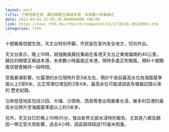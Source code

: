 ```yaml
---
layout: post
title: 十號信號生效　蘇拉眼壁正橫過本港　未來數小時最接近
date: 2023-09-01 22:05:30.000000000 +08:00
link: https://news.rthk.hk/rthk/ch/component/k2/1716316-20230901.htm
categories: rthk
---
```


十號颶風信號生效。天文台特別呼籲，市民留在室內安全地方，切勿外出。

天文台表示，晚上10時，超強颱風蘇拉集結在香港天文台之東南偏南約40公里。蘇拉的眼壁正橫過本港，未來數小時最接近本港，現時多處正吹颶風，預料十號颶風信號會維持一段時間。

受風暴潮影響，吐露港的水位現時升至3米左右，預計午夜前最高水位為海圖基準面以上5至6米，比正常潮位增加約3至4米，最高水位可能達該區有儀器記錄以來的
歷史紀錄。

沿岸低窪地區包括沙田、大埔、沙頭角、西貢等會出現嚴重水浸。維多利亞港的最高水位將升至海圖基準面以上約3米多。

另外，天文台已於晚上10時05分，發出新界北部水浸特別報告，尤其是八鄉及錦田一帶正受大雨影響，過去4小時，該區錄得超過115毫米雨量。
